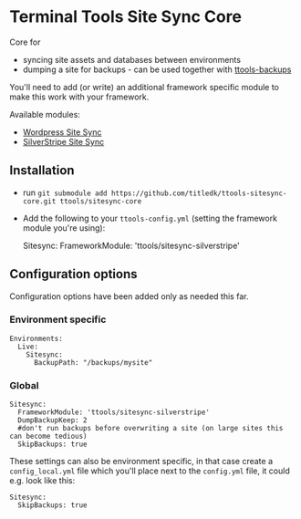 # Terminal Tools Site Sync Core

Core for

* syncing site assets and databases between environments
* dumping a site for backups - can be used together with [ttools-backups](https://github.com/titledk/ttools-backups)

You'll need to add (or write) an additional framework specific module
to make this work with your framework.

Available modules:

* [Wordpress Site Sync](https://github.com/CPHCloud/ttools-sitesync-wordpress)
* [SilverStripe Site Sync](https://github.com/titledk/ttools-sitesync-silverstripe)



## Installation

* run `git submodule add https://github.com/titledk/ttools-sitesync-core.git ttools/sitesync-core`
* Add the following to your `ttools-config.yml` (setting the framework module you're using):

	Sitesync:
		FrameworkModule: 'ttools/sitesync-silverstripe'


## Configuration options

Configuration options have been added only as needed this far.

### Environment specific

    Environments:
      Live:
        Sitesync:
          BackupPath: "/backups/mysite"

### Global

    Sitesync:
      FrameworkModule: 'ttools/sitesync-silverstripe'
      DumpBackupKeep: 2
      #don't run backups before overwriting a site (on large sites this can become tedious)
      SkipBackups: true

These settings can also be environment specific, in that case create a `config_local.yml` file which you'll place next to the `config.yml` file, it could e.g. look like this:

```
Sitesync:
  SkipBackups: true
```


